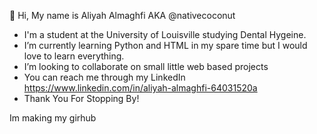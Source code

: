 👋 Hi, My name is Aliyah Almaghfi AKA @nativecoconut
- I'm a student at the University of Louisville studying Dental Hygeine.
- I’m currently learning Python and HTML in my spare time but I would love to learn everything.
- I’m looking to collaborate on small little web based projects
- You can reach me through my LinkedIn https://www.linkedin.com/in/aliyah-almaghfi-64031520a
- Thank You For Stopping By!

<!---
nativecoconut/nativecoconut is a ✨ special ✨ repository because its `README.md` (this file) appears on your GitHub profile.
You can click the Preview link to take a look at your changes.
--->
Im making my girhub
